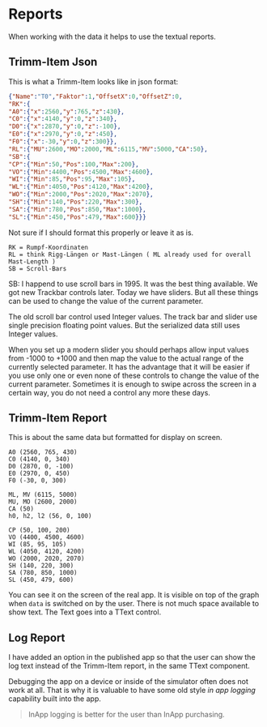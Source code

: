 # Reports

When working with the data it helps to use the textual reports.

## Trimm-Item Json

This is what a Trimm-Item looks like in json format:
```json
{"Name":"T0","Faktor":1,"OffsetX":0,"OffsetZ":0,
"RK":{
"A0":{"x":2560,"y":765,"z":430},
"C0":{"x":4140,"y":0,"z":340},
"D0":{"x":2870,"y":0,"z":-100},
"E0":{"x":2970,"y":0,"z":450},
"F0":{"x":-30,"y":0,"z":300}},
"RL":{"MU":2600,"MO":2000,"ML":6115,"MV":5000,"CA":50},
"SB":{
"CP":{"Min":50,"Pos":100,"Max":200},
"VO":{"Min":4400,"Pos":4500,"Max":4600},
"WI":{"Min":85,"Pos":95,"Max":105},
"WL":{"Min":4050,"Pos":4120,"Max":4200},
"WO":{"Min":2000,"Pos":2020,"Max":2070},
"SH":{"Min":140,"Pos":220,"Max":300},
"SA":{"Min":780,"Pos":850,"Max":1000},
"SL":{"Min":450,"Pos":479,"Max":600}}}
```

Not sure if I should format this properly or leave it as is.

```
RK = Rumpf-Koordinaten
RL = think Rigg-Längen or Mast-Längen ( ML already used for overall Mast-Length ) 
SB = Scroll-Bars
```

SB: I happend to use scroll bars in 1995. It was the best thing available. We got new Trackbar controls later.
Today we have sliders. But all these things can be used to change the value of the current parameter.

The old scroll bar control used Integer values.
The track bar and slider use single precision floating point values.
But the serialized data still uses Integer values.

When you set up a modern slider you should perhaps allow input values from -1000 to +1000
and then map the value to the actual range of the currently selected parameter.
It has the advantage that it will be easier if you use only one or even none of these controls to change the value of the current parameter.
Sometimes it is enough to swipe across the screen in a certain way,
you do not need a control any more these days.

## Trimm-Item Report

This is about the same data but formatted for display on screen.
```
A0 (2560, 765, 430)
C0 (4140, 0, 340)
D0 (2870, 0, -100)
E0 (2970, 0, 450)
F0 (-30, 0, 300)

ML, MV (6115, 5000)
MU, MO (2600, 2000)
CA (50)
h0, h2, l2 (56, 0, 100)

CP (50, 100, 200)
VO (4400, 4500, 4600)
WI (85, 95, 105)
WL (4050, 4120, 4200)
WO (2000, 2020, 2070)
SH (140, 220, 300)
SA (780, 850, 1000)
SL (450, 479, 600)
```
You can see it on the screen of the real app.
It is visible on top of the graph when `data` is switched on by the user.
There is not much space available to show text.
The Text goes into a TText control.

## Log Report

I have added an option in the published app
so that the user can show the log text instead of the Trimm-Item report,
in the same TText component.

Debugging the app on a device or inside of the simulator often does not work at all.
That is why it is valuable to have some old style *in app logging* capability built into the app.

> InApp logging is better for the user than InApp purchasing.
